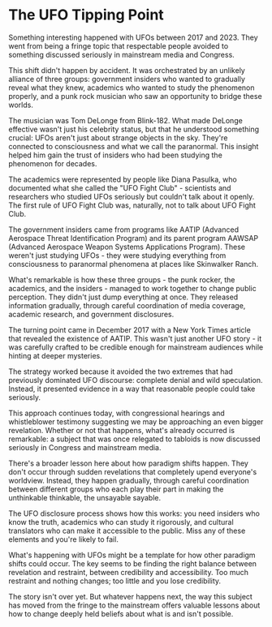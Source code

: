 # The UFO Tipping Point

Something interesting happened with UFOs between 2017 and 2023. They went from being a fringe topic that respectable people avoided to something discussed seriously in mainstream media and Congress.

This shift didn't happen by accident. It was orchestrated by an unlikely alliance of three groups: government insiders who wanted to gradually reveal what they knew, academics who wanted to study the phenomenon properly, and a punk rock musician who saw an opportunity to bridge these worlds.

The musician was Tom DeLonge from Blink-182. What made DeLonge effective wasn't just his celebrity status, but that he understood something crucial: UFOs aren't just about strange objects in the sky. They're connected to consciousness and what we call the paranormal. This insight helped him gain the trust of insiders who had been studying the phenomenon for decades.

The academics were represented by people like Diana Pasulka, who documented what she called the "UFO Fight Club" - scientists and researchers who studied UFOs seriously but couldn't talk about it openly. The first rule of UFO Fight Club was, naturally, not to talk about UFO Fight Club.

The government insiders came from programs like AATIP (Advanced Aerospace Threat Identification Program) and its parent program AAWSAP (Advanced Aerospace Weapon Systems Applications Program). These weren't just studying UFOs - they were studying everything from consciousness to paranormal phenomena at places like Skinwalker Ranch.

What's remarkable is how these three groups - the punk rocker, the academics, and the insiders - managed to work together to change public perception. They didn't just dump everything at once. They released information gradually, through careful coordination of media coverage, academic research, and government disclosures.

The turning point came in December 2017 with a New York Times article that revealed the existence of AATIP. This wasn't just another UFO story - it was carefully crafted to be credible enough for mainstream audiences while hinting at deeper mysteries.

The strategy worked because it avoided the two extremes that had previously dominated UFO discourse: complete denial and wild speculation. Instead, it presented evidence in a way that reasonable people could take seriously.

This approach continues today, with congressional hearings and whistleblower testimony suggesting we may be approaching an even bigger revelation. Whether or not that happens, what's already occurred is remarkable: a subject that was once relegated to tabloids is now discussed seriously in Congress and mainstream media.

There's a broader lesson here about how paradigm shifts happen. They don't occur through sudden revelations that completely upend everyone's worldview. Instead, they happen gradually, through careful coordination between different groups who each play their part in making the unthinkable thinkable, the unsayable sayable.

The UFO disclosure process shows how this works: you need insiders who know the truth, academics who can study it rigorously, and cultural translators who can make it accessible to the public. Miss any of these elements and you're likely to fail.

What's happening with UFOs might be a template for how other paradigm shifts could occur. The key seems to be finding the right balance between revelation and restraint, between credibility and accessibility. Too much restraint and nothing changes; too little and you lose credibility.

The story isn't over yet. But whatever happens next, the way this subject has moved from the fringe to the mainstream offers valuable lessons about how to change deeply held beliefs about what is and isn't possible.
